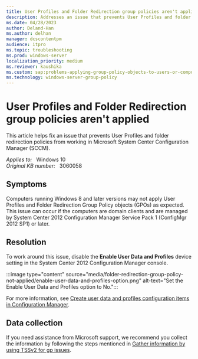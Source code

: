 ```yaml
---
title: User Profiles and Folder Redirection group policies aren't applied
description: Addresses an issue that prevents User Profiles and folder redirection group policies from working in SCCM.
ms.date: 04/28/2023
author: Deland-Han
ms.author: delhan
manager: dcscontentpm
audience: itpro
ms.topic: troubleshooting
ms.prod: windows-server
localization_priority: medium
ms.reviewer: kaushika
ms.custom: sap:problems-applying-group-policy-objects-to-users-or-computers, csstroubleshoot
ms.technology: windows-server-group-policy
---
```

# User Profiles and Folder Redirection group policies aren't applied

This article helps fix an issue that prevents User Profiles and folder redirection policies from working in Microsoft System Center Configuration Manager (SCCM).

_Applies to:_ &nbsp; Windows 10  
_Original KB number:_ &nbsp; 3060058

## Symptoms

Computers running Windows 8 and later versions may not apply User Profiles and Folder Redirection Group Policy objects (GPOs) as expected. This issue can occur if the computers are domain clients and are managed by System Center 2012 Configuration Manager Service Pack 1 (ConfigMgr 2012 SP1) or later.

## Resolution

To work around this issue, disable the **Enable User Data and Profiles** device setting in the System Center 2012 Configuration Manager console.

:::image type="content" source="media/folder-redirection-group-policy-not-applied/enable-user-data-and-profiles-option.png" alt-text="Set the Enable User Data and Profiles option to No.":::

For more information, see [Create user data and profiles configuration items in Configuration Manager](/mem/configmgr/compliance/deploy-use/create-user-data-and-profiles-configuration-items).

## Data collection

If you need assistance from Microsoft support, we recommend you collect the information by following the steps mentioned in [Gather information by using TSSv2 for gp issues](../../windows-client/windows-troubleshooters/gather-information-using-tssv2-group-policy.md).
